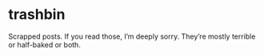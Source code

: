 # trashbin

Scrapped posts. If you read those, I’m deeply sorry. They’re mostly terrible or
half-baked or both.
